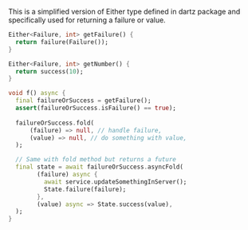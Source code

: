 <!-- 
This README describes the package. If you publish this package to pub.dev,
this README's contents appear on the landing page for your package.

For information about how to write a good package README, see the guide for
[writing package pages](https://dart.dev/guides/libraries/writing-package-pages). 

For general information about developing packages, see the Dart guide for
[creating packages](https://dart.dev/guides/libraries/create-library-packages)
and the Flutter guide for
[developing packages and plugins](https://flutter.dev/developing-packages). 
-->

This is a simplified version of Either type defined in dartz package and specifically used for returning a failure or value.

```dart
Either<Failure, int> getFailure() {
  return failure(Failure());
}

Either<Failure, int> getNumber() {
  return success(10);
}

void f() async {
  final failureOrSuccess = getFailure();
  assert(failureOrSuccess.isFailure() == true);
  
  failureOrSuccess.fold(
      (failure) => null, // handle failure,
      (value) => null, // do something with value,
  );

  // Same with fold method but returns a future
  final state = await failureOrSuccess.asyncFold(
        (failure) async {
          await service.updateSomethingInServer();
          State.failure(failure);
        },
        (value) async => State.success(value),
  );
}
```

